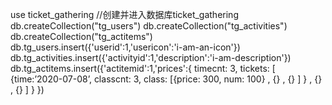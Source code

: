 use ticket_gathering  //创建并进入数据库ticket_gathering
db.createCollection("tg_users")
db.createCollection("tg_activities")
db.createCollection("tg_actitems")
db.tg_users.insert({'userid':1,'usericon':'i-am-an-icon'})
db.tg_activities.insert({'activityid':1,'description':'i-am-description'})
db.tg_actitems.insert({'actitemid':1,'prices':{ timecnt: 3, tickets: [ {time:’2020-07-08’, classcnt: 3, class: [{price: 300, num: 100} , {} , {} ] } , {} , {} ] }
})
